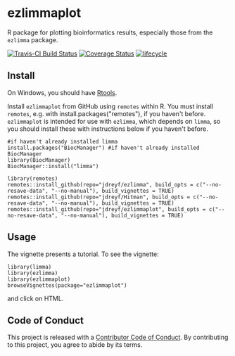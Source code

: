 # ezlimmaplot
R package for plotting bioinformatics results, especially those from the `ezlimma` package.

[![Travis-CI Build Status](https://travis-ci.com/jdreyf/ezlimmaplot.svg?branch=master)](https://travis-ci.com/jdreyf/ezlimmaplot)
[![Coverage Status](https://img.shields.io/codecov/c/github/jdreyf/ezlimmaplot/master.svg)](https://codecov.io/github/jdreyf/ezlimmaplot?branch=master)
[![lifecycle](https://img.shields.io/badge/lifecycle-experimental-orange.svg)](https://www.tidyverse.org/lifecycle/#experimental)

## Install
On Windows, you should have [Rtools](https://cran.r-project.org/bin/windows/Rtools/).

Install `ezlimmaplot` from GitHub using `remotes`  within R. You must install `remotes`, e.g. with install.packages("remotes"), if you haven't before. `ezlimmaplot` is intended for use with `ezlimma`, which depends on `limma`, so you should install these with instructions below if you haven't before.
```
#if haven't already installed limma
install.packages("BiocManager") #if haven't already installed BiocManager
library(BiocManager)
BiocManager::install("limma")

library(remotes)
remotes::install_github(repo="jdreyf/ezlimma", build_opts = c("--no-resave-data", "--no-manual"), build_vignettes = TRUE)
remotes::install_github(repo="jdreyf/Hitman", build_opts = c("--no-resave-data", "--no-manual"), build_vignettes = TRUE)
remotes::install_github(repo="jdreyf/ezlimmaplot", build_opts = c("--no-resave-data", "--no-manual"), build_vignettes = TRUE)
```

## Usage
The vignette presents a tutorial. To see the vignette:
```
library(limma)
library(ezlimma)
library(ezlimmaplot)
browseVignettes(package="ezlimmaplot")
```
and click on HTML.

## Code of Conduct
This project is released with a [Contributor Code of Conduct](CODE_OF_CONDUCT.md). By contributing to this project, you agree to abide by its terms.